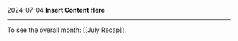 2024-07-04
__Insert Content Here__
_______________________
To see the overall month: [[July Recap]].